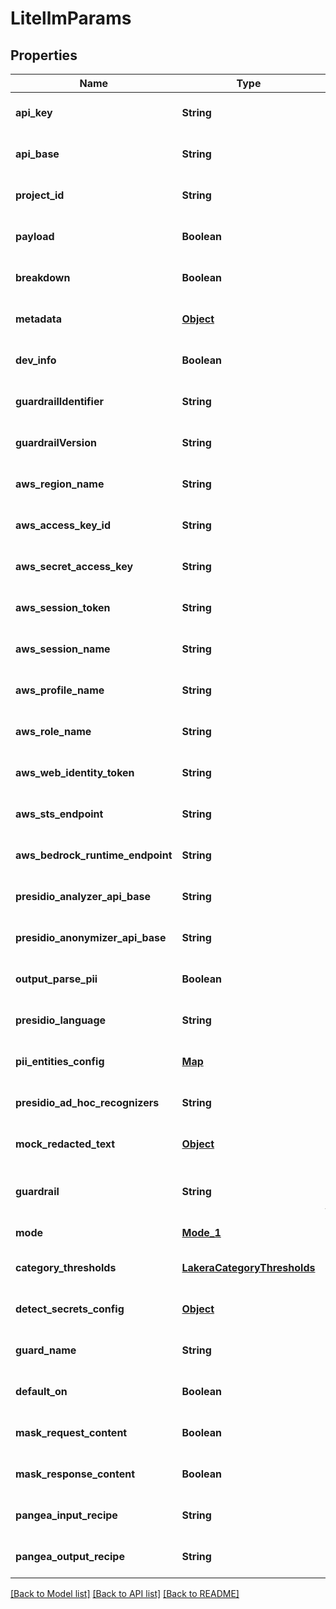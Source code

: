 # LitellmParams
## Properties

| Name | Type | Description | Notes |
|------------ | ------------- | ------------- | -------------|
| **api\_key** | **String** |  | [optional] [default to null] |
| **api\_base** | **String** |  | [optional] [default to null] |
| **project\_id** | **String** |  | [optional] [default to null] |
| **payload** | **Boolean** |  | [optional] [default to null] |
| **breakdown** | **Boolean** |  | [optional] [default to null] |
| **metadata** | [**Object**](.md) |  | [optional] [default to null] |
| **dev\_info** | **Boolean** |  | [optional] [default to null] |
| **guardrailIdentifier** | **String** |  | [optional] [default to null] |
| **guardrailVersion** | **String** |  | [optional] [default to null] |
| **aws\_region\_name** | **String** |  | [optional] [default to null] |
| **aws\_access\_key\_id** | **String** |  | [optional] [default to null] |
| **aws\_secret\_access\_key** | **String** |  | [optional] [default to null] |
| **aws\_session\_token** | **String** |  | [optional] [default to null] |
| **aws\_session\_name** | **String** |  | [optional] [default to null] |
| **aws\_profile\_name** | **String** |  | [optional] [default to null] |
| **aws\_role\_name** | **String** |  | [optional] [default to null] |
| **aws\_web\_identity\_token** | **String** |  | [optional] [default to null] |
| **aws\_sts\_endpoint** | **String** |  | [optional] [default to null] |
| **aws\_bedrock\_runtime\_endpoint** | **String** |  | [optional] [default to null] |
| **presidio\_analyzer\_api\_base** | **String** |  | [optional] [default to null] |
| **presidio\_anonymizer\_api\_base** | **String** |  | [optional] [default to null] |
| **output\_parse\_pii** | **Boolean** |  | [optional] [default to null] |
| **presidio\_language** | **String** |  | [optional] [default to null] |
| **pii\_entities\_config** | [**Map**](PiiAction.md) |  | [optional] [default to null] |
| **presidio\_ad\_hoc\_recognizers** | **String** |  | [optional] [default to null] |
| **mock\_redacted\_text** | [**Object**](.md) |  | [optional] [default to null] |
| **guardrail** | **String** | The type of guardrail integration to use | [default to null] |
| **mode** | [**Mode_1**](Mode_1.md) |  | [default to null] |
| **category\_thresholds** | [**LakeraCategoryThresholds**](LakeraCategoryThresholds.md) |  | [optional] [default to null] |
| **detect\_secrets\_config** | [**Object**](.md) |  | [optional] [default to null] |
| **guard\_name** | **String** |  | [optional] [default to null] |
| **default\_on** | **Boolean** |  | [optional] [default to null] |
| **mask\_request\_content** | **Boolean** |  | [optional] [default to null] |
| **mask\_response\_content** | **Boolean** |  | [optional] [default to null] |
| **pangea\_input\_recipe** | **String** |  | [optional] [default to null] |
| **pangea\_output\_recipe** | **String** |  | [optional] [default to null] |

[[Back to Model list]](../README.md#documentation-for-models) [[Back to API list]](../README.md#documentation-for-api-endpoints) [[Back to README]](../README.md)

